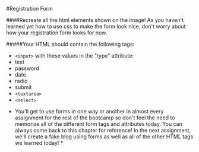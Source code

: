 #Registration Form

####Recreate all the html elements shown on the image! As you haven't learned yet how to use css to make the form look nice, don't worry about how your registration form looks for now.

#####Your HTML should contain the following tags:

 - `<input>` with these values in the "type" attribute:
 - text
 - password
 - date
 - radio
 - submit
 - `<textarea>`
 - `<select>`

* You'll get to use forms in one way or another in almost every assignment for the rest of the bootcamp so don't feel the need to memorize all of the different form tags and attributes today. You can always come back to this chapter for reference! In the next assignment, we'll create a fake blog using forms as well as all of the other HTML tags we learned today! *

